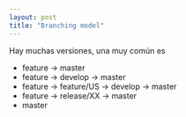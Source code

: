 ```yaml
---
layout: post
title: "Branching model"
---
```

Hay muchas versiones, una muy común es
* feature → master 
* feature → develop → master 
* feature → feature/US → develop → master 
* feature → release/XX → master 
* master 